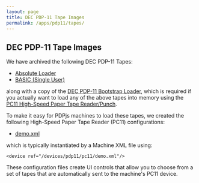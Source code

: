 ```yaml
---
layout: page
title: DEC PDP-11 Tape Images
permalink: /apps/pdp11/tapes/
---
```


DEC PDP-11 Tape Images
----------------------

We have archived the following DEC PDP-11 Tapes:

- [Absolute Loader](absloader/)
- [BASIC (Single User)](basic/)

along with a copy of the [DEC PDP-11 Bootstrap Loader](bootstrap/), which is required if you actually want to
load any of the above tapes into memory using the [PC11 High-Speed Paper Tape Reader/Punch](/devices/pdp11/pc11/).

To make it easy for PDPjs machines to load these tapes, we created the following High-Speed
Paper Tape Reader (PC11) configurations:

- [demo.xml](/devices/pdp11/pc11/demo.xml)

which is typically instantiated by a Machine XML file using:

	<device ref="/devices/pdp11/pc11/demo.xml"/>
		
These configuration files create UI controls that allow you to choose from a set of tapes that are automatically sent
to the machine's PC11 device.
